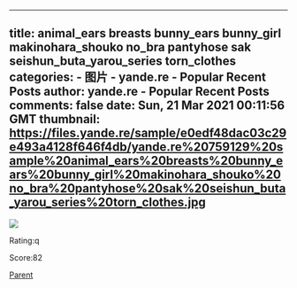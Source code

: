 
---
title: animal_ears breasts bunny_ears bunny_girl makinohara_shouko no_bra pantyhose sak seishun_buta_yarou_series torn_clothes
categories: 
    - 图片
    - yande.re - Popular Recent Posts
author: yande.re - Popular Recent Posts
comments: false
date: Sun, 21 Mar 2021 00:11:56 GMT
thumbnail: https://files.yande.re/sample/e0edf48dac03c29e493a4128f646f4db/yande.re%20759129%20sample%20animal_ears%20breasts%20bunny_ears%20bunny_girl%20makinohara_shouko%20no_bra%20pantyhose%20sak%20seishun_buta_yarou_series%20torn_clothes.jpg
---

<div>   
<img src="https://files.yande.re/sample/e0edf48dac03c29e493a4128f646f4db/yande.re%20759129%20sample%20animal_ears%20breasts%20bunny_ears%20bunny_girl%20makinohara_shouko%20no_bra%20pantyhose%20sak%20seishun_buta_yarou_series%20torn_clothes.jpg" referrerpolicy="no-referrer"><p>Rating:q</p> <p>Score:82</p><a href="https://yande.re/post/show/676314">Parent</a>  
</div>
            